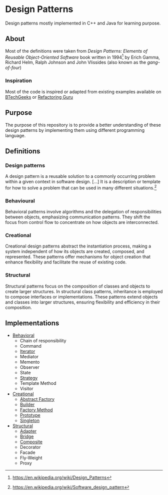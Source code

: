 # Design Patterns

Design patterns mostly implemented in C++ and Java for learning purpose.

## About

Most of the definitions were taken from *Design Patterns: Elements of Reusable Object-Oriented Software* book written in 1994[^ 1] by Erich Gamma, Richard Helm, Ralph Johnson and John Vlissides (also known as the *gang-of-four*) 

### Inspiration

Most of the code is inspired or adapted from existing examples available on [BTechGeeks](https://btechgeeks.com/) or [Refactoring Guru](https://refactoring.guru)

## Purpose

The purpose of this repository is to provide a better understanding of these design patterns by implementing them using different programming language.

## Definitions

### Design patterns

A design pattern is a reusable solution to a commonly occurring problem within a given context in software design. [...] It is a description or template for how to solve a problem that can be used in many different situations.[^2]

### Behavioural

Behavioral patterns involve algorithms and the delegation of  responsibilities between objects, emphasizing communication patterns.  They shift the focus from control flow to concentrate on how objects are interconnected.

### Creational

Creational design patterns abstract the instantiation process, making a system independent of how its objects are created, composed, and represented. These patterns offer mechanisms for object creation that enhance flexibility and facilitate the reuse of existing code.


### Structural

Structural patterns focus on the composition of classes and objects to  create larger structures. In structural class patterns, inheritance is  employed to compose interfaces or implementations. These patterns extend objects and classes into larger structures, ensuring flexibility and  efficiency in their composition.

## Implementations

- [Behavioral](Behavioral)
  - Chain of responsibility
  - Command
  - [Iterator](Behavioral/Iterator)
  - Mediator
  - Memento
  - Observer
  - State
  - [Strategy](Behavioral/Strategy)
  - Template Method
  - Visitor
- [Creational](Creational)
  - [Abstract Factory](Creational/Abstract-Factory)
  - [Builder](Creational/Builder)
  - [Factory Method](Creational/Factory-Method)
  - [Prototype](Creational/Prototype)
  - [Singleton](Creational/Singleton)
- [Structural](Structural)
  - [Adapter](Structural/Adapter)
  - [Bridge](Structural/Bridge)
  - [Composite](Structural/Composite)
  - Decorator
  - Facade
  - Fly-Weight
  - Proxy

[^1]: https://en.wikipedia.org/wiki/Design_Patterns
[^2]: https://en.wikipedia.org/wiki/Software_design_pattern

